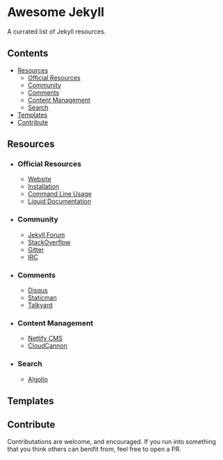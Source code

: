 # Awesome Jekyll
A currated list of Jekyll resources.

## Contents
- [Resources](#resources)
	- [Official Resources](#official-resources)
	- [Community](#community)
	- [Comments](#comments)
	- [Content Management](#content-management)
	- [Search](#search)
- [Templates](#templates)
- [Contribute](#contribute)

## Resources
- ### Official Resources
	- [Website](https://jekyllrb.com)
	- [Installation](https://jekyllrb.com/docs/installation/)
	- [Command Line Usage](https://jekyllrb.com/docs/usage/)
	- [Liquid Documentation](https://shopify.github.io/liquid/)
- ### Community
	- [Jekyll Forum](https://talk.jekyllrb.com/)
	- [StackOverflow](https://stackoverflow.com/questions/tagged/jekyll)
	- [Gitter](https://gitter.im/jekyll/jekyll)
	- [IRC](irc:irc.freenode.net/jekyll)
- ### Comments
	- [Disqus](https://disqus.com)
	- [Staticman](https://staticman.net/)
	- [Talkyard](https://www.talkyard.io/blog-comments)
- ### Content Management
	- [Netlify CMS](https://www.netlifycms.org)
	- [CloudCannon](https://cloudcannon.com)
- ### Search
	- [Algolio](https://www.algolia.com)

## Templates

## Contribute
Contributations are welcome, and encouraged. If you run into something that you think others can benifit from, feel free to open a PR.
